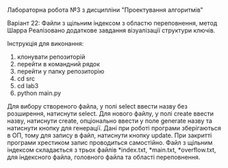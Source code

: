 Лабораторна робота №3 з дисципліни "Проектування алгоритмів"

Варіант 22: Файли з щільним індексом з областю переповнення, метод Шарра
Реалізовано додаткове завдання візуалізації структури ключів.

Інструкція для виконання:

1. клонувати репозиторій
2. перейти в командний рядок
3. перейти у папку репозиторію
4. сd src
5. cd lab3
6. python main.py

Для вибору створеного файла, у полі select ввести назву без розширення, натиснути select.
Для нового файлу, у полі create ввести назву, натиснути create, опціонально ввести у поле generate назву та натиснути кнопку для генерації.
Дані при роботі програми зберігаються в ОП, тому для запису в файл, натиснути кнопку update.
При закритті програми хрестиком запис проводиться самостійно.
Файл з щільним індексом складається з трьох файлів *index.txt, *main.txt, \*overflow.txt, для індексного файла, головного файла та області переповнення.
